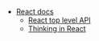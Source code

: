 - [React docs](https://reactjs.org/docs/getting-started.html)
  - [React top level API](https://reactjs.org/docs/react-api.html)
  - [Thinking in React](https://reactjs.org/docs/thinking-in-react.html)
